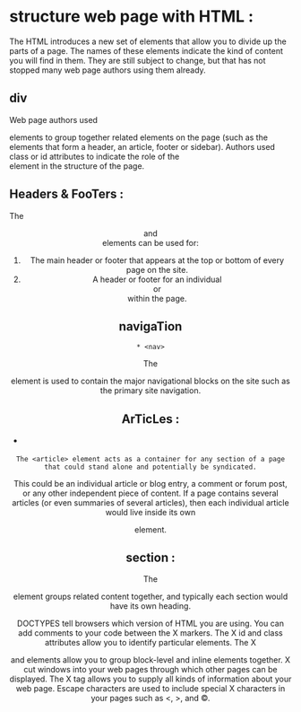 # structure web page with HTML :

 The  HTML introduces a new set of elements that allow you to divide up the parts of a page. The names of these elements indicate the kind of content you will find in them. They are still subject to change, but that has not stopped many web page authors using them already.

 ## div
  Web page authors used <div> elements to group together related elements on the page (such as the elements that form a header, an article, footer or sidebar). Authors used class or id attributes to indicate the role of the <div> element in the structure of the page.

 ## Headers & FooTers :
  The <header> and <footer> elements can be used for:
   1. The main header or footer that appears at the top or bottom of every page on the site.
   2. A header or footer  for an individual <article> or <section> within the page.

   ## navigaTion
    * <nav>
   The <nav> element is used to contain the major navigational blocks on the site such as the primary site navigation.

   ## ArTicLes :
   * <article>
    The <article> element acts as a container for any section of a page that could stand alone and potentially be syndicated.
   This could be an individual article or blog entry, a comment or forum post, or any other independent piece of content.
   If a page contains several articles (or even summaries of several articles), then each individual article would live inside its own <article> element.

   ## section :
   The <section> element groups related content together, and typically each section would have its own heading.


  DOCTYPES tell browsers which version of HTML you are using.
  You can add comments to your code between the   X <!-- and --> markers.
   The  X id and class attributes allow you to identify particular elements.
  The  X <div> and <span> elements allow you to group block-level and inline elements together.
  <iframes> X cut windows into your web pages through which other pages can be displayed.
  The  X <meta> tag allows you to supply all kinds of information about your web page.
  Escape characters are used to include special  X characters in your pages such as <, >, and ©.